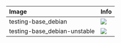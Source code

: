 | Image  | Info |
| :----- | :--- |
| testing-base_debian | [![](https://images.microbadger.com/badges/image/dunecommunity/testing-base_debian.svg)](http://microbadger.com/images/dunecommunity/testing-base_debian "testing-base_debian layer") |
| testing-base_debian-unstable | [![](https://images.microbadger.com/badges/image/dunecommunity/testing-base_debian-unstable.svg)](http://microbadger.com/images/dunecommunity/testing-base_debian-unstable "testing-base_debian-unstable layer") |

